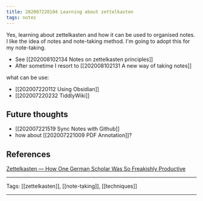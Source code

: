 ```yaml
---
title: 202007220104 Learning about zettelkasten
tags: notes
---
```


Yes, learning about zettelkasten and how it can be used to organised notes. I like the idea of notes and note-taking method. I'm going to adopt this for my note-taking.

- See [[202008102134 Notes on zettelkasten principles]]
- After sometime I resort to [[202008102131 A new way of taking notes]]

what can be use:

- [[202007220112 Using Obsidian]] 
- [[202007220232 TiddlyWiki]]

## Future thoughts

- [[202007221519 Sync Notes with Github]]
- how about [[202007221009 PDF Annotation]]?

## References
[Zettelkasten — How One German Scholar Was So Freakishly Productive](https://writingcooperative.com/zettelkasten-how-one-german-scholar-was-so-freakishly-productive-997e4e0ca125)

---

Tags: [[zettelkasten]], [[note-taking]], [[techniques]]

---